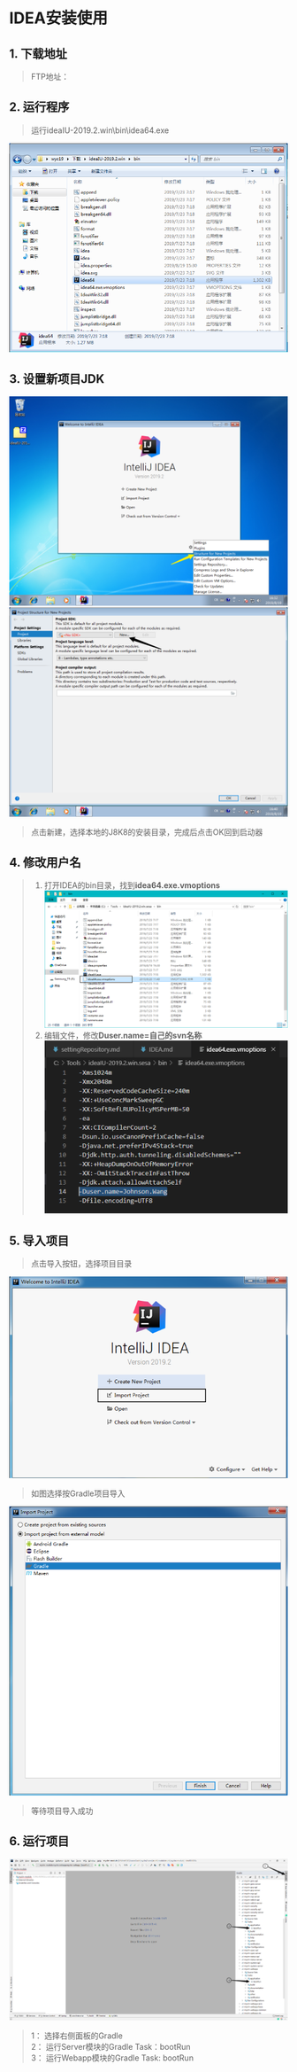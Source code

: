 # IDEA安装使用

## 1. 下载地址

 > FTP地址：

## 2. 运行程序

 > 运行ideaIU-2019.2.win\bin\idea64.exe

   ![文件目录](assert/exeMain.jpg)

## 3. 设置新项目JDK

 ![菜单选择设置JDK](assert/2019-08-19-16-32-42.png)
 ![设置SDK](assert/2019-08-19-16-41-17.png)
 > 点击新建，选择本地的J8K8的安装目录，完成后点击OK回到启动器

## 4. 修改用户名

 > 1. 打开IDEA的bin目录，找到**idea64.exe.vmoptions**
 ![找到vmoptions](assert/2019-08-20-12-26-55.png)
 > 2. 编辑文件，修改**Duser.name=自己的svn名称**
 ![修改用户名](assert/2019-08-20-12-30-23.png)

## 5. 导入项目

 > 点击导入按钮，选择项目目录

 ![导入项目按钮](assert/2019-08-19-20-26-46.png)
 > 如图选择按Gradle项目导入

 ![选择gradle](assert/2019-08-19-20-30-37.png)
 > 等待项目导入成功

## 6. 运行项目

 ![运行项目](assert/2019-08-19-21-31-23.png)
 > 1： 选择右侧面板的Gradle  
 > 2： 运行Server模块的Gradle Task：bootRun  
 > 3： 运行Webapp模块的Gradle Task: bootRun
